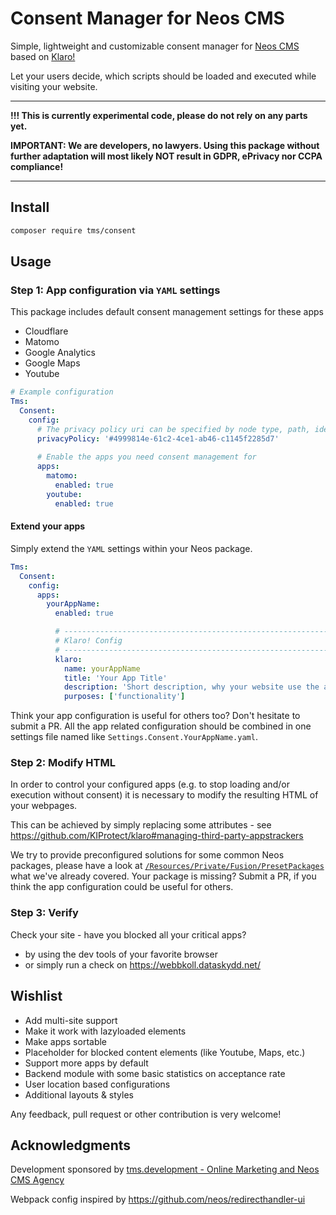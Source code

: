 # Consent Manager for Neos CMS

Simple, lightweight and customizable consent manager for [Neos CMS](https://www.neos.io/) based on [Klaro!](https://github.com/KIProtect/klaro)

Let your users decide, which scripts should be loaded and executed while visiting your website.

---

**!!! This is currently experimental code, please do not rely on any parts yet.**

**IMPORTANT: We are developers, no lawyers. Using this package without further adaptation will most likely NOT result in GDPR, ePrivacy nor CCPA compliance!**

---

## Install

```bash
composer require tms/consent
```

## Usage

### Step 1: App configuration via `YAML` settings

This package includes default consent management settings for these apps

* Cloudflare
* Matomo
* Google Analytics
* Google Maps
* Youtube

```yaml
# Example configuration
Tms:
  Consent:
    config:
      # The privacy policy uri can be specified by node type, path, identifier or simply an absolute/relative link
      privacyPolicy: '#4999814e-61c2-4ce1-ab46-c1145f2285d7'
      
      # Enable the apps you need consent management for
      apps:
        matomo:
          enabled: true
        youtube:
          enabled: true
```

#### Extend your apps

Simply extend the `YAML` settings within your Neos package.

```yaml
Tms:
  Consent:
    config:
      apps:
        yourAppName:
          enabled: true

          # -----------------------------------------------------------------
          # Klaro! Config
          # -----------------------------------------------------------------
          klaro:
            name: yourAppName
            title: 'Your App Title'
            description: 'Short description, why your website use the app...'
            purposes: ['functionality']
```

Think your app configuration is useful for others too?
Don't hesitate to submit a PR. All the app related configuration should be combined in one settings
file named like `Settings.Consent.YourAppName.yaml`.

### Step 2: Modify HTML

In order to control your configured apps (e.g. to stop loading and/or execution without consent) it is necessary to
modify the resulting HTML of your webpages.

This can be achieved by simply replacing some attributes - see https://github.com/KIProtect/klaro#managing-third-party-appstrackers

We try to provide preconfigured solutions for some common Neos packages, please have a look at [`/Resources/Private/Fusion/PresetPackages`](https://github.com/tmsdev/Tms.Consent/tree/master/Resources/Private/Fusion/PresetPackages)
what we've already covered. Your package is missing? Submit a PR, if you think the app configuration could be useful for others.

### Step 3: Verify

Check your site - have you blocked all your critical apps?

* by using the dev tools of your favorite browser
* or simply run a check on https://webbkoll.dataskydd.net/

## Wishlist

* Add multi-site support
* Make it work with lazyloaded elements
* Make apps sortable
* Placeholder for blocked content elements (like Youtube, Maps, etc.)
* Support more apps by default
* Backend module with some basic statistics on acceptance rate
* User location based configurations
* Additional layouts & styles

Any feedback, pull request or other contribution is very welcome!

## Acknowledgments

Development sponsored by [tms.development - Online Marketing and Neos CMS Agency](https://www.tms-development.de/)

Webpack config inspired by https://github.com/neos/redirecthandler-ui
